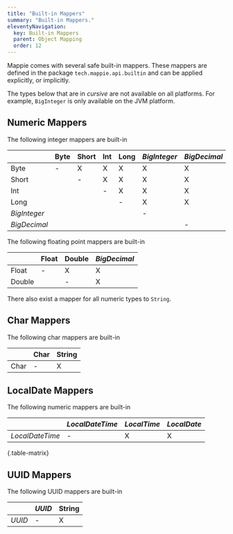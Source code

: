 ```yaml
---
title: "Built-in Mappers"
summary: "Built-in Mappers."
eleventyNavigation:
  key: Built-in Mappers
  parent: Object Mapping
  order: 12
---
```


Mappie comes with several safe built-in mappers. These mappers are defined in the package `tech.mappie.api.builtin` and
can be applied explicitly, or implicitly.

The types below that are in *cursive* are not available on all platforms. For example, `BigInteger` is only available
on the JVM platform.

## Numeric Mappers
The following integer mappers are built-in

|              | Byte | Short | Int | Long | *BigInteger* | *BigDecimal*  |
|--------------|------|-------|-----|------|--------------|---------------|
| Byte         | -    | X     | X   | X    | X            | X             |
| Short        |      | -     | X   | X    | X            | X             |
| Int          |      |       | -   | X    | X            | X             |
| Long         |      |       |     | -    | X            | X             |
| *BigInteger* |      |       |     |      | -            |               |
| *BigDecimal* |      |       |     |      |              | -             |

The following floating point mappers are built-in

|              | Float | Double | *BigDecimal*  |
|--------------|-------|--------|---------------|
| Float        | -     | X      | X             |
| Double       |       | -      | X             |

There also exist a mapper for all numeric types to `String`.

## Char Mappers
The following char mappers are built-in

|        | Char | String |
|--------|------|--------|
| Char   | -    | X      | 

## LocalDate Mappers
The following numeric mappers are built-in

|                 | *LocalDateTime* | *LocalTime* | *LocalDate* |
|-----------------|-----------------|-------------|-------------|
| *LocalDateTime* | -               |  X          | X           |

{.table-matrix}

## UUID Mappers
The following UUID mappers are built-in

|        | *UUID* | String |
|--------|--------|--------|
| *UUID* | -      | X      |
